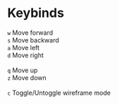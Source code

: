 # Keybinds
`w` Move forward <br>
`s` Move backward<br>
`a` Move left<br>
`d` Move right<br>
<br>
`q` Move up<br>
`z` Move down<br>
<br>
`c` Toggle/Untoggle wireframe mode<br>
